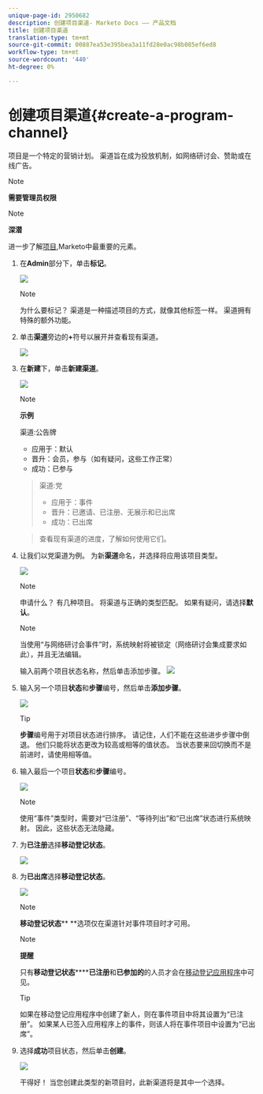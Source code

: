 ```yaml
---
unique-page-id: 2950682
description: 创建项目渠道- Marketo Docs —— 产品文档
title: 创建项目渠道
translation-type: tm+mt
source-git-commit: 00887ea53e395bea3a11fd28e0ac98b085ef6ed8
workflow-type: tm+mt
source-wordcount: '440'
ht-degree: 0%

---
```



# 创建项目渠道{#create-a-program-channel}

项目是一个特定的营销计划。 渠道旨在成为投放机制，如网络研讨会、赞助或在线广告。

>[!NOTE]
>
>**需要管理员权限**

>[!NOTE]
>
>**深潜**
>
>进一步了解[项目](http://docs.marketo.com/display/docs/programs),Marketo中最重要的元素。

1. 在&#x200B;**Admin**&#x200B;部分下，单击&#x200B;**标记**。

   ![](assets/image2014-9-24-12-3a57-3a27.png)

   >[!NOTE]
   >
   >为什么要标记？ 渠道是一种描述项目的方式，就像其他标签一样。 渠道拥有特殊的额外功能。

1. 单击&#x200B;**渠道**&#x200B;旁边的&#x200B;**+**&#x200B;符号以展开并查看现有渠道。

   ![](assets/image2014-9-24-12-3a58-3a33.png)

1. 在&#x200B;**新建**&#x200B;下，单击&#x200B;**新建渠道**。

   ![](assets/image2014-9-24-12-3a58-3a53.png)

   >[!NOTE]
   >
   >**示例**
   >
   >
   >渠道:公告牌
   >
   >    
   >    
   >    * 应用于：默认
   >    * 晋升：会员，参与（如有疑问，这些工作正常）
   >    * 成功：已参与

   >    
   >    
   >渠道:党
   >
   >    
   >    
   >    * 应用于：事件
   >    * 晋升：已邀请、已注册、无展示和已出席
   >    * 成功：已出席

   >    
   >    
   >查看现有渠道的进度，了解如何使用它们。

1. 让我们以党渠道为例。 为新&#x200B;**渠道**&#x200B;命名，并选择将应用该项目类型。

   ![](assets/image2014-9-24-13-3a0-3a17.png)

   >[!NOTE]
   >
   >申请什么？ 有几种项目。 将渠道与正确的类型匹配。 如果有疑问，请选择&#x200B;**默认**。

   >[!NOTE]
   >
   >当使用“与网络研讨会事件”时，系统映射将被锁定（网络研讨会集成要求如此），并且无法编辑。

   输入前两个项目状态名称，然后单击添加步骤。
   ![](assets/image2014-9-24-15-3a37-3a0.png)

1. 输入另一个项目&#x200B;**状态**&#x200B;和&#x200B;**步骤**&#x200B;编号，然后单击&#x200B;**添加步骤**。

   ![](assets/image2014-9-24-15-3a37-3a30.png)

   >[!TIP]
   >
   >**步骤**&#x200B;编号用于对项目状态进行排序。 请记住，人们不能在这些进步步骤中倒退。 他们只能将状态更改为较高或相等的值状态。 当状态要来回切换而不是前进时，请使用相等值。

1. 输入最后一个项目&#x200B;**状态**&#x200B;和&#x200B;**步骤**&#x200B;编号。

   ![](assets/image2014-9-24-15-3a39-3a15.png)

   >[!NOTE]
   >
   >使用“事件”类型时，需要对“已注册”、“等待列出”和“已出席”状态进行系统映射。 因此，这些状态无法隐藏。

1. 为&#x200B;**已注册**&#x200B;选择&#x200B;**移动登记状态**。

   ![](assets/image2014-9-24-15-3a39-3a43.png)

1. 为&#x200B;**已出席**&#x200B;选择&#x200B;**移动登记状态**。

   ![](assets/image2014-9-24-15-3a40-3a21.png)

   >[!NOTE]
   >
   >**移动登记状态**** **选项仅在渠道针对事件项目时才可用。

   >[!NOTE]
   >
   >**提醒**
   >
   >
   >只有&#x200B;**移动登记状态********已注册**&#x200B;和&#x200B;**已参加的**&#x200B;的人员才会在[移动登记应用程序](http://docs.marketo.com/display/docs/events)中可见。

   >[!TIP]
   >
   >如果在移动登记应用程序中创建了新人，则在事件项目中将其设置为“已注册”。 如果某人已签入应用程序上的事件，则该人将在事件项目中设置为“已出席”。

1. 选择&#x200B;**成功**&#x200B;项目状态，然后单击&#x200B;**创建**。

   ![](assets/image2014-9-24-15-3a42-3a54.png)

   干得好！ 当您创建此类型的新项目时，此新渠道将是其中一个选择。

